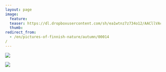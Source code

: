 ```yaml
---
layout: page
image:
  feature:
  teaser: https://dl.dropboxusercontent.com/sh/ea1wtnz7z734o12/AACllVAcTSOgK5OZNywvoDO9a/luontokuvat/syksy/IMG_20131019_151644-245px.jpg
  thumb:
redirect_from:
  - /en/pictures-of-finnish-nature/autumn/00014/
---
```


[![](https://dl.dropboxusercontent.com/sh/ea1wtnz7z734o12/AACDGkoK8jk2E6tyQnL_yfqGa/luontokuvat/syksy/IMG_20131019_151644-800px.jpg)](https://dl.dropboxusercontent.com/sh/ea1wtnz7z734o12/AAARCe90nbtcKwyPaDP6MyX5a/luontokuvat/syksy/IMG_20131019_151644.jpg)

[![](https://dl.dropboxusercontent.com/sh/ea1wtnz7z734o12/AADMyDXMrCH9u4jQZ7LrH4mba/luontokuvat/syksy/IMG_20131019_151639-800px.jpg)](https://dl.dropboxusercontent.com/sh/ea1wtnz7z734o12/AABDQs-jPEWf_qObfP7pm3GLa/luontokuvat/syksy/IMG_20131019_151639.jpg)
